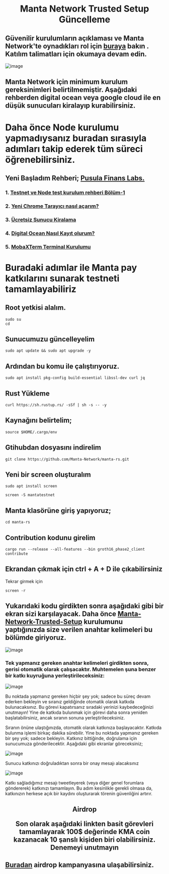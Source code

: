 <h1 align="center">Manta Network Trusted Setup Güncelleme

  ## Güvenilir kurulumların açıklaması ve Manta Network'te oynadıkları rol için [buraya](https://docs.manta.network/docs/concepts/TrustedSetup) bakın . Katılım talimatları için okumaya devam edin.
  
 ![image](https://docs.manta.network/img/guides/trusted-setup-stages.svg)

## Manta Network için minimum kurulum gereksinimleri belirtilmemiştir. Aşağıdaki rehberden digital ocean veya google cloud ile en düşük sunucuları kiralayıp kurabilirsiniz.
  
   # Daha önce Node kurulumu yapmadıysanız buradan sırasıyla adımları takip ederek tüm süreci öğrenebilirsiniz.
  ## Yeni Başladım Rehberi; [Pusula Finans Labs.](https://www.labs.pusulafinans.com/category/rehber/)
  ### 1. [Testnet ve Node test kurulum rehberi Bölüm-1](https://www.labs.pusulafinans.com/2022/08/23/testnet-ve-node-kurulum-rehberi/)
  ### 2. [Yeni Chrome Tarayıcı nasıl açarım?](https://www.labs.pusulafinans.com/2022/08/23/yeni-chrome-tarayici-nasil-acarim/)
  ### 3. [Ücretsiz Sunucu Kiralama](https://www.labs.pusulafinans.com/2022/08/23/nasil-ucretsiz-sunucu-kiralarim/)
  ### 4. [Digital Ocean Nasıl Kayıt olurum?](https://www.labs.pusulafinans.com/2022/08/23/digital-oceana-nasil-kayit-olabilirim/)
  ### 5. [MobaXTerm Terminal Kurulumu](https://www.labs.pusulafinans.com/2022/08/23/mobaxterm-terminal-kurulumu/)

 
  
  # Buradaki adımlar ile Manta pay katkılarını sunarak testneti tamamlayabiliriz
  
  
  ## Root yetkisi alalım.
  ```
  sudo su
  cd
  ```
  
 ## Sunucumuzu güncelleyelim
  
  ```
 sudo apt update && sudo apt upgrade -y
  ```
  
 ## Ardından bu komu ile çalıştırıyoruz.
  
 ```
sudo apt install pkg-config build-essential libssl-dev curl jq
 ```
 
  ## Rust Yükleme
 ```
curl https://sh.rustup.rs/ -sSf | sh -s -- -y
 ```
 ## Kaynağını belirtelim;
   ```
source $HOME/.cargo/env
 ```

 ## Gtihubdan dosyasını indirelim
 ```
git clone https://github.com/Manta-Network/manta-rs.git
 ```

 ## Yeni bir screen oluşturalım
 ```
sudo apt install screen
 ```
 ```
screen -S mantatestnet
 ``` 

 ## Manta klasörüne giriş yapıyoruz;
 ```
cd manta-rs
 ```
 
 ## Contribution kodunu girelim

 ```
cargo run --release --all-features --bin groth16_phase2_client contribute
 ``` 
 
 ## Ekrandan çıkmak için ctrl + A + D ile çıkabilirsiniz
 
Tekrar girmek için
 ```
screen -r
 ``` 

 ## Yukarıdaki kodu girdikten sonra aşağıdaki gibi bir ekran sizi karşılayacak. Daha önce [Manta-Network-Trusted-Setup](https://github.com/pusulafinanslabs/Manta-Network-Trusted-Setup) kurulumunu yaptığınızda size verilen anahtar kelimeleri bu bölümde giriyoruz.
  
  
  ![image](https://docs.manta.network/assets/images/ts_guide_secret_prompt-a51b0113ad8b979fb1cf9f23d46cd42e.png)
  
### Tek yapmanız gereken anahtar kelimeleri girdikten sonra, gerisi otomatik olarak çalışacaktır. Muhtemelen şuna benzer bir katkı kuyruğuna yerleştirileceksiniz:
  
   ![image](https://docs.manta.network/assets/images/ts_guide_queue-6b351fe8be3332c1b7cb382f5547ce8d.png)
  
Bu noktada yapmanız gereken hiçbir şey yok; sadece bu süreç devam ederken bekleyin ve sıranız geldiğinde otomatik olarak katkıda bulunacaksınız. Bu görevi kapatırsanız sıradaki yerinizi kaybedeceğinizi unutmayın! Yine de katkıda bulunmak için görevi daha sonra yeniden başlatabilirsiniz, ancak sıranın sonuna yerleştirileceksiniz.

Sıranın önüne ulaştığınızda, otomatik olarak katkınıza başlayacaktır. Katkıda bulunma işlemi birkaç dakika sürebilir. Yine bu noktada yapmanız gereken bir şey yok; sadece bekleyin. Katkınız bittiğinde, doğrulama için sunucumuza gönderilecektir. Aşağıdaki gibi ekranlar göreceksiniz;
  
   ![image](https://docs.manta.network/assets/images/ts_guide_awaiting_confirmation-e6e621889850a8ee8bc5fd3e896859b7.png)
  
Sunucu katkınızı doğruladıktan sonra bir onay mesajı alacaksınız
  
 ![image](https://docs.manta.network/assets/images/ts_guide_success-1f47034af6b0b5e191cb9b2ec1c03a6e.png)
  
Katkı sağladığımız mesajı tweetleyerek (veya diğer genel forumlara göndererek) katkınızı tamamlayın. Bu adım kesinlikle gerekli olmasa da, katkınızın herkese açık bir kaydını oluşturarak törenin güvenliğini artırır.
  
  <h2 align="center">Airdrop
 
Son olarak aşağıdaki linkten basit görevleri tamamlayarak 100$ değerinde KMA coin kazanacak 10 şanslı kişiden biri olabilirsiniz. Denemeyi unutmayın
  ##  [Buradan](https://gleam.io/hCQmJ/manta-network-trusted-setup-campaign) airdrop kampanyasına ulaşabilirsiniz.
